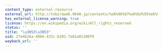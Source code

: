 ```yaml
---
content_type: external-resource
external_url: http://tobiraweb.9640.jp/contents/%e6%96%87%e6%b3%95%e6%95%99%e6%9d%90/
has_external_license_warning: true
license: https://en.wikipedia.org/wiki/All_rights_reserved
status: ''
title: "\u3053\u3053"
uid: 27e4b26a-4866-433c-b202-7a81a01100f9
wayback_url: ''
---
```

